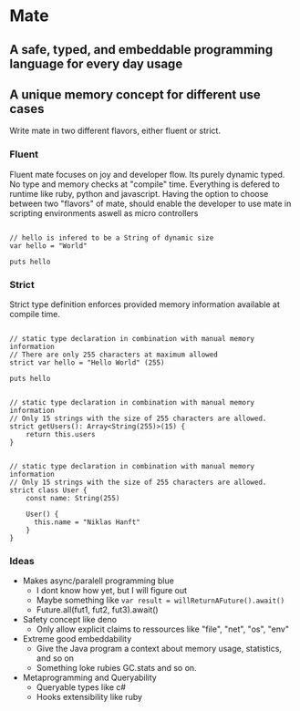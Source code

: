# Mate
## A safe, typed, and embeddable programming language for every day usage

## A unique memory concept for different use cases

Write mate in two different flavors, either fluent or strict.

### Fluent

Fluent mate focuses on joy and developer flow. Its purely dynamic typed. No type and memory checks at "compile" time.
Everything is defered to runtime like ruby, python and javascript. Having the option to choose between two "flavors" of mate, 
should enable the developer to use mate in scripting environments aswell as micro controllers

```m8

// hello is infered to be a String of dynamic size
var hello = "World"

puts hello

```

### Strict
Strict type definition enforces provided memory information available at compile time.

```m8

// static type declaration in combination with manual memory information
// There are only 255 characters at maximum allowed
strict var hello = "Hello World" (255)

puts hello

```

```m8

// static type declaration in combination with manual memory information
// Only 15 strings with the size of 255 characters are allowed.
strict getUsers(): Array<String(255)>(15) {
    return this.users
}

```

```m8

// static type declaration in combination with manual memory information
// Only 15 strings with the size of 255 characters are allowed.
strict class User {
    const name: String(255)
    
    User() {
      this.name = "Niklas Hanft"
    }
}

```

### Ideas

- Makes async/paralell programming blue
  - I dont know how yet, but I will figure out
  - Maybe something like `var result = willReturnAFuture().await()`
  - Future.all(fut1, fut2, fut3).await()
- Safety concept like deno
  - Only allow explicit claims to ressources like "file", "net", "os", "env"
- Extreme good embeddability
  - Give the Java program a context about memory usage, statistics, and so on
  - Something loke rubies GC.stats and so on.
- Metaprogramming and Queryability
  - Queryable types like c#
  - Hooks extensibility like ruby